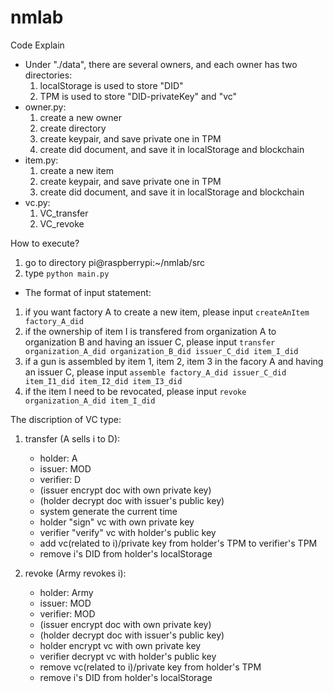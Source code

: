 # nmlab

Code Explain

* Under "./data", there are several owners, and each owner has two directories:
    1. localStorage is used to store "DID"
    2. TPM is used to store "DID-privateKey" and "vc"
* owner.py: 
    1. create a new owner
    2. create directory
    3. create keypair, and save private one in TPM
    4. create did document, and save it in localStorage and blockchain
* item.py:
    1. create a new item
    2. create keypair, and save private one in TPM
    3. create did document, and save it in localStorage and blockchain
* vc.py:
    1. VC_transfer
    2. VC_revoke

How to execute?

1. go to directory pi@raspberrypi:~/nmlab/src
2. type `python main.py`

* The format of input statement:
1. if you want factory A to create a new item, please input `createAnItem factory_A_did`
2. if the ownership of item I is transfered from organization A to organization B and having an issuer C,   please input `transfer organization_A_did organization_B_did issuer_C_did item_I_did `
3. if a gun is assembled by item 1, item 2, item 3 in the facory A and having an issuer C, please input `assemble factory_A_did issuer_C_did item_I1_did item_I2_did item_I3_did`
4. if the item I need to be revocated, please input `revoke organization_A_did item_I_did`

The discription of VC type:
1. transfer (A sells i to D):
    * holder: A
    * issuer: MOD
    * verifier: D
    * (issuer encrypt doc with own private key)
    * (holder decrypt doc with issuer's public key)
    * system generate the current time
    * holder "sign" vc with own private key 
    * verifier "verify" vc with holder's public key
    * add vc(related to i)/private key from holder's TPM to verifier's TPM 
    * remove i's DID from holder's localStorage

2. revoke (Army revokes i):
    * holder: Army
    * issuer: MOD
    * verifier: MOD
    * (issuer encrypt doc with own private key)
    * (holder decrypt doc with issuer's public key)
    * holder encrypt vc with own private key 
    * verifier decrypt vc with holder's public key
    * remove vc(related to i)/private key from holder's TPM
    * remove i's DID from holder's localStorage